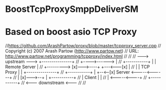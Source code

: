 # BoostTcpProxySmppDeliverSM

# Based on boost asio TCP Proxy 

//https://github.com/ArashPartow/proxy/blob/master/tcpproxy_server.cpp
// Copyright (c) 2007 Arash Partow (http://www.partow.net)
// URL: http://www.partow.net/programming/tcpproxy/index.html
//
//
//                                    ---> upstream --->           +---------------+
//                                                     +---->------>               |
//                               +-----------+         |           | Remote Server |
//                     +--------->          [x]--->----+  +---<---[x]              |
//                     |         | TCP Proxy |            |        +---------------+
// +-----------+       |  +--<--[x] Server   <-----<------+
// |          [x]--->--+  |      +-----------+
// |  Client   |          |
// |           <-----<----+
// +-----------+
//                <--- downstream <---
//
//
